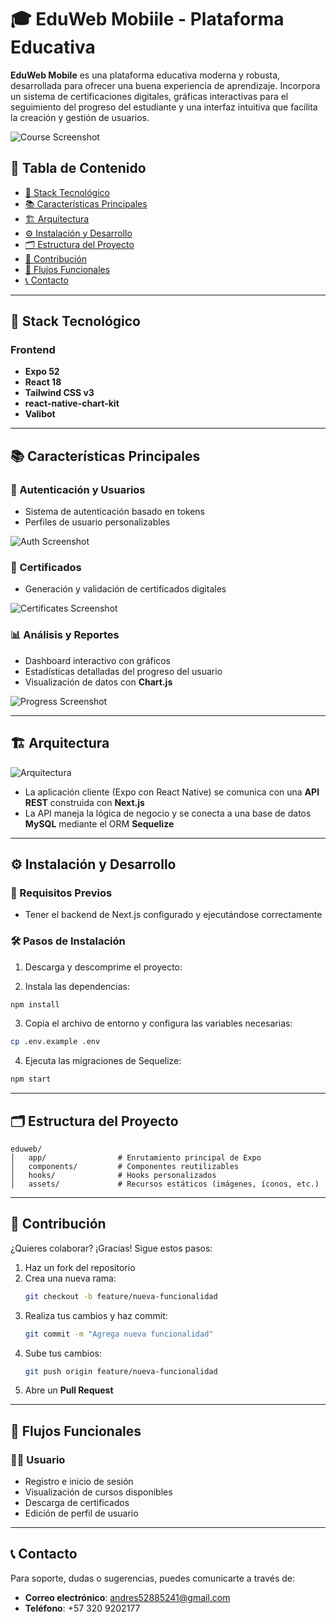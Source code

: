 # 🎓 EduWeb Mobiile - Plataforma Educativa

**EduWeb Mobile** es una plataforma educativa moderna y robusta, desarrollada para ofrecer una buena experiencia de aprendizaje. Incorpora un sistema de certificaciones digitales, gráficas interactivas para el seguimiento del progreso del estudiante y una interfaz intuitiva que facilita la creación y gestión de usuarios.

![Course Screenshot](/docs/screenshots/profile.png)

## 📑 Tabla de Contenido

- [🚀 Stack Tecnológico](#-stack-tecnológico)
- [📚 Características Principales](#-características-principales)
- [🏗️ Arquitectura](#-arquitectura)
- [⚙️ Instalación y Desarrollo](#️-instalación-y-desarrollo)
- [🗂️ Estructura del Proyecto](#-estructura-del-proyecto)
- [🤝 Contribución](#-contribución)
- [🔄 Flujos Funcionales](#-flujos-funcionales)
- [📞 Contacto](#-contacto)

---

## 🚀 Stack Tecnológico

### Frontend

- **Expo 52**
- **React 18**
- **Tailwind CSS v3**
- **react-native-chart-kit**
- **Valibot**

---

## 📚 Características Principales

### 🔐 Autenticación y Usuarios

- Sistema de autenticación basado en tokens
- Perfiles de usuario personalizables

![Auth Screenshot](/docs/screenshots/auth.png)

### 🏅 Certificados

- Generación y validación de certificados digitales

![Certificates Screenshot](/docs/screenshots/validate.png)

### 📊 Análisis y Reportes

- Dashboard interactivo con gráficos
- Estadísticas detalladas del progreso del usuario
- Visualización de datos con **Chart.js**

![Progress Screenshot](/docs/screenshots/progress.png)

---

## 🏗️ Arquitectura

![Arquitectura](/docs/arquitecture.png)

- La aplicación cliente (Expo con React Native) se comunica con una **API REST** construida con **Next.js**
- La API maneja la lógica de negocio y se conecta a una base de datos **MySQL** mediante el ORM **Sequelize**

---

## ⚙️ Instalación y Desarrollo

### 🧩 Requisitos Previos

- Tener el backend de Next.js configurado y ejecutándose correctamente

### 🛠️ Pasos de Instalación

1. Descarga y descomprime el proyecto:

2. Instala las dependencias:

```bash
npm install
```

3. Copia el archivo de entorno y configura las variables necesarias:

```bash
cp .env.example .env
```

4. Ejecuta las migraciones de Sequelize:

```bash
npm start
```

---

## 🗂️ Estructura del Proyecto

```
eduweb/
│   app/                # Enrutamiento principal de Expo
│   components/         # Componentes reutilizables
│   hooks/              # Hooks personalizados
│   assets/             # Recursos estáticos (imágenes, íconos, etc.)
```

---

## 🤝 Contribución

¿Quieres colaborar? ¡Gracias! Sigue estos pasos:

1. Haz un fork del repositorio
2. Crea una nueva rama:  
   ```bash
   git checkout -b feature/nueva-funcionalidad
   ```
3. Realiza tus cambios y haz commit:  
   ```bash
   git commit -m "Agrega nueva funcionalidad"
   ```
4. Sube tus cambios:  
   ```bash
   git push origin feature/nueva-funcionalidad
   ```
5. Abre un **Pull Request**

---

## 🔄 Flujos Funcionales

### 👨‍🎓 Usuario

- Registro e inicio de sesión
- Visualización de cursos disponibles
- Descarga de certificados
- Edición de perfil de usuario

---

## 📞 Contacto

Para soporte, dudas o sugerencias, puedes comunicarte a través de:

- **Correo electrónico**: andres52885241@gmail.com  
- **Teléfono**: +57 320 9202177
